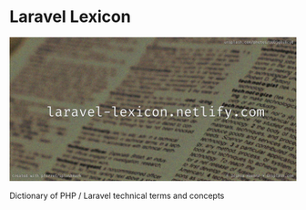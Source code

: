 # Laravel Lexicon

![](assets/img/lexicon.jpg)

Dictionary of PHP / Laravel technical terms and concepts